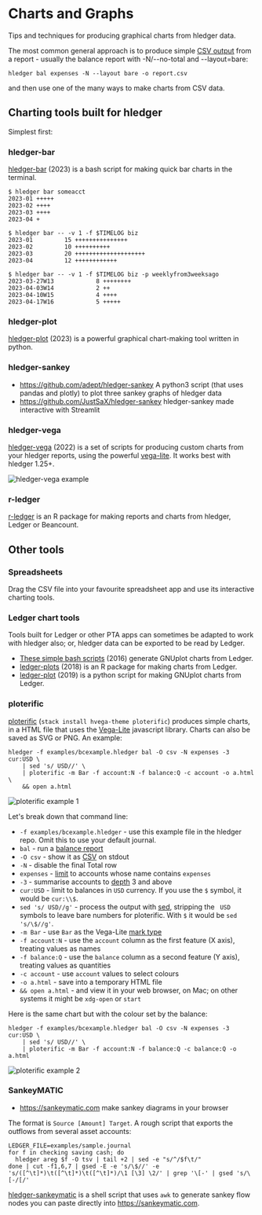 # Charts and Graphs

<div class=pagetoc>

<!-- toc -->
</div>

Tips and techniques for producing graphical charts from hledger data.

The most common general approach is to produce simple [CSV output](hledger.md#output-format) from a report - usually the balance report with -N/--no-total and --layout=bare:
```
hledger bal expenses -N --layout bare -o report.csv
```
and then use one of the many ways to make charts from CSV data.

## Charting tools built for hledger

Simplest first:

### hledger-bar

[hledger-bar](scripts.md#hledger-bar) (2023)
is a bash script for making quick bar charts in the terminal.

```
$ hledger bar someacct
2023-01	+++++
2023-02	++++
2023-03	++++
2023-04	+
```

```
$ hledger bar -- -v 1 -f $TIMELOG biz
2023-01	        15 +++++++++++++++
2023-02	        10 ++++++++++
2023-03	        20 ++++++++++++++++++++
2023-04	        12 ++++++++++++
```

```
$ hledger bar -- -v 1 -f $TIMELOG biz -p weeklyfrom3weeksago
2023-03-27W13	         8 ++++++++
2023-04-03W14	         2 ++
2023-04-10W15	         4 ++++
2023-04-17W16	         5 +++++
```

### hledger-plot

[hledger-plot](https://pypi.org/project/hledger-utils) (2023)
is a powerful graphical chart-making tool written in python.

### hledger-sankey

- <https://github.com/adept/hledger-sankey> A python3 script (that uses pandas and plotly) to plot three sankey graphs of hledger data
- <https://github.com/JustSaX/hledger-sankey> hledger-sankey made interactive with Streamlit
### hledger-vega

[hledger-vega](https://github.com/xitian9/hledger-vega) (2022) is a set of scripts for producing custom charts
from your hledger reports, using the powerful [vega-lite](https://vega.github.io/vega-lite/).
It works best with hledger 1.25+. 
<!-- <https://nest.pijul.com/simonmichael/hledger-vega> is another variant -->

![hledger-vega example](images/hledger-vega.png)


### r-ledger

[r-ledger](https://github.com/trevorld/r-ledger) is an R package for making reports and charts from hledger, Ledger or Beancount.

## Other tools

### Spreadsheets

Drag the CSV file into your favourite spreadsheet app and use its interactive charting tools.

### Ledger chart tools

Tools built for Ledger or other PTA apps can sometimes be adapted to work with hledger also; or, hledger data can be exported to be read by Ledger. 

- [These simple bash scripts](https://www.sundialdreams.com/report-scripts-for-ledger-cli-with-gnuplot/) (2016) generate GNUplot charts from Ledger.
- [ledger-plots](https://github.com/esovetkin/ledger-plots) (2018) is an R package for making charts from Ledger.
- [ledger-plot](https://github.com/Tagirijus/ledger-plot) (2019) is a python script for making GNUplot charts from Ledger.

### ploterific

[ploterific](https://github.com/GregorySchwartz/ploterific) (`stack install hvega-theme ploterific`) produces simple charts,
in a HTML file that uses the [Vega-Lite](https://vega.github.io/vega-lite/) javascript library.
Charts can also be saved as SVG or PNG. An example:

```
hledger -f examples/bcexample.hledger bal -O csv -N expenses -3 cur:USD \
    | sed 's/ USD//' \
    | ploterific -m Bar -f account:N -f balance:Q -c account -o a.html \
    && open a.html
```
![ploterific example 1](images/ploterific1.svg)

Let's break down that command line:

- `-f examples/bcexample.hledger` - use this example file in the hledger repo. Omit this to use your default journal.
- `bal` - run a [balance report](hledger.md#balance)
- `-O csv` - show it as [CSV](hledger.md#output-format) on stdout
- `-N` - disable the final Total row
- `expenses` - [limit](hledger.md#queries) to accounts whose name contains `expenses`
- `-3` - summarise accounts to [depth](hledger.md#depth) 3 and above
- `cur:USD` - limit to balances in `USD` currency. If you use the `$` symbol, it would be `cur:\\$`.
- `sed 's/ USD//g'` - process the output with [sed](https://www.gnu.org/software/sed/), stripping the ` USD` symbols to leave bare numbers for ploterific. With `$` it would be `sed 's/\$//g'`.
- `-m Bar` - use `Bar` as the Vega-Lite [mark type](https://hackage.haskell.org/package/hvega-0.11.0.1/docs/Graphics-Vega-VegaLite.html#t:Mark)
- `-f account:N` - use the `account` column as the first feature (X axis), treating values as names
- `-f balance:Q` - use the `balance` column as a second feature (Y axis), treating values as quantities
- `-c account` - use `account` values to select colours
- `-o a.html` - save into a temporary HTML file
- `&& open a.html` - and view it in your web browser, on Mac; on other systems it might be `xdg-open` or `start`

Here is the same chart but with the colour set by the balance:

```
hledger -f examples/bcexample.hledger bal -O csv -N expenses -3 cur:USD \
    | sed 's/ USD//' \
    | ploterific -m Bar -f account:N -f balance:Q -c balance:Q -o a.html
```
![ploterific example 2](images/ploterific2.svg)

### SankeyMATIC

- <https://sankeymatic.com> make sankey diagrams in your browser

The format is `Source [Amount] Target`. A rough script that exports the outflows from several asset accounts:

```cli
LEDGER_FILE=examples/sample.journal
for f in checking saving cash; do 
  hledger areg $f -O tsv | tail +2 | sed -e "s/^/$f\t/"
done | cut -f1,6,7 | gsed -E -e 's/\$//' -e 's/([^\t]*)\t([^\t]*)\t([^\t]*)/\1 [\3] \2/' | grep '\[-' | gsed 's/\[-/[/'
```

[hledger-sankeymatic](https://github.com/victormihalache/hledger-sankeymatic) is a shell script that uses `awk` to generate sankey flow nodes you can paste directly into <https://sankeymatic.com>.
